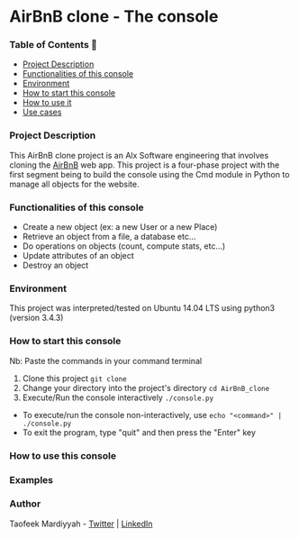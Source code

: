 # AirBnB clone - The console

### Table of Contents 📑
* [Project Description](#project-description)
* [Functionalities of this console](functionalities-of-this-console)
* [Environment](environment)
* [How to start this console](how-to-start-this-console)
* [How to use it](how-to-use-it)
* [Use cases](use-cases)

### Project Description
This AirBnB clone project is an Alx Software engineering that involves cloning the [AirBnB](https://www.airbnb.com/) web app. This project is a four-phase project with the first segment being to build the
console using the Cmd module in Python to manage all objects for the website.

### Functionalities of this console
* Create a new object (ex: a new User or a new Place)
* Retrieve an object from a file, a database etc…
* Do operations on objects (count, compute stats, etc…)
* Update attributes of an object
* Destroy an object

### Environment
This project was interpreted/tested on Ubuntu 14.04 LTS using python3 (version 3.4.3)

### How to start this console
Nb: Paste the commands in your command terminal
1. Clone this project
   `
     git clone
   `
3. Change your directory into the project's directory
   `
     cd AirBnB_clone
   `
4. Execute/Run the console interactively
   `
     ./console.py
   `

* To execute/run the console non-interactively, use `echo "<command>" | ./console.py`
* To exit the program, type "quit" and then press the "Enter" key

### How to use this console


### Examples


### Author
Taofeek Mardiyyah - [Twitter](https://twitter.com/TechieHijabie) | [LinkedIn](https://linkedin.com/in/mardiyyah-taofeek)





